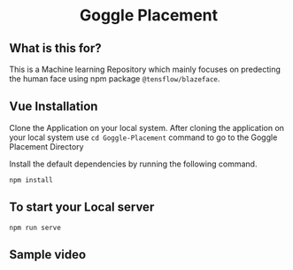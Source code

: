 <h1 align="center">
    <b>Goggle Placement</b> 
<br>
</h1>

## What is this for?
This is a Machine learning Repository which mainly focuses on predecting the human face using npm package ```@tensflow/blazeface```. 



## Vue Installation

Clone the Application on your local system.
After cloning the application on your local system use ```cd Goggle-Placement``` command to go to the Goggle Placement Directory 

Install the default dependencies by running the following command.


```npm install```


## To start your Local server


```npm run serve```


## Sample video








